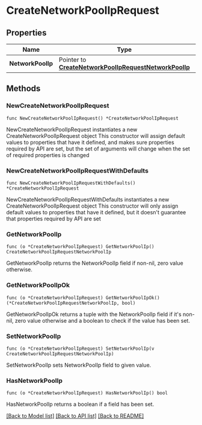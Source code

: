 # CreateNetworkPoolIpRequest

## Properties

Name | Type | Description | Notes
------------ | ------------- | ------------- | -------------
**NetworkPoolIp** | Pointer to [**CreateNetworkPoolIpRequestNetworkPoolIp**](CreateNetworkPoolIpRequestNetworkPoolIp.md) |  | [optional] 

## Methods

### NewCreateNetworkPoolIpRequest

`func NewCreateNetworkPoolIpRequest() *CreateNetworkPoolIpRequest`

NewCreateNetworkPoolIpRequest instantiates a new CreateNetworkPoolIpRequest object
This constructor will assign default values to properties that have it defined,
and makes sure properties required by API are set, but the set of arguments
will change when the set of required properties is changed

### NewCreateNetworkPoolIpRequestWithDefaults

`func NewCreateNetworkPoolIpRequestWithDefaults() *CreateNetworkPoolIpRequest`

NewCreateNetworkPoolIpRequestWithDefaults instantiates a new CreateNetworkPoolIpRequest object
This constructor will only assign default values to properties that have it defined,
but it doesn't guarantee that properties required by API are set

### GetNetworkPoolIp

`func (o *CreateNetworkPoolIpRequest) GetNetworkPoolIp() CreateNetworkPoolIpRequestNetworkPoolIp`

GetNetworkPoolIp returns the NetworkPoolIp field if non-nil, zero value otherwise.

### GetNetworkPoolIpOk

`func (o *CreateNetworkPoolIpRequest) GetNetworkPoolIpOk() (*CreateNetworkPoolIpRequestNetworkPoolIp, bool)`

GetNetworkPoolIpOk returns a tuple with the NetworkPoolIp field if it's non-nil, zero value otherwise
and a boolean to check if the value has been set.

### SetNetworkPoolIp

`func (o *CreateNetworkPoolIpRequest) SetNetworkPoolIp(v CreateNetworkPoolIpRequestNetworkPoolIp)`

SetNetworkPoolIp sets NetworkPoolIp field to given value.

### HasNetworkPoolIp

`func (o *CreateNetworkPoolIpRequest) HasNetworkPoolIp() bool`

HasNetworkPoolIp returns a boolean if a field has been set.


[[Back to Model list]](../README.md#documentation-for-models) [[Back to API list]](../README.md#documentation-for-api-endpoints) [[Back to README]](../README.md)


